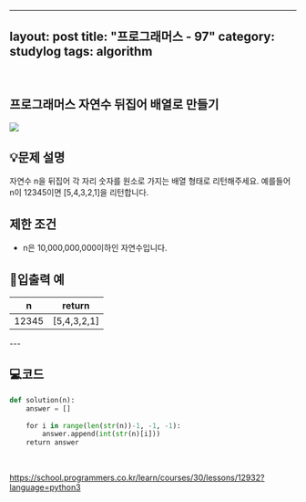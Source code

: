 ﻿
---
layout: post
title: "프로그래머스 - 97"
category: studylog
tags: algorithm
---

<br>

## 프로그래머스 자연수 뒤집어 배열로 만들기


![](https://velog.velcdn.com/images/dlsdud9098/post/e1464da6-734f-4172-a5d3-8df73b71a328/image.png)
## 💡문제 설명
자연수 n을 뒤집어 각 자리 숫자를 원소로 가지는 배열 형태로 리턴해주세요. 예를들어 n이 12345이면 [5,4,3,2,1]을 리턴합니다.


## 제한 조건
* n은 10,000,000,000이하인 자연수입니다.




## 🔢입출력 예




<table><thead><tr><th>n</th><th>return</th></tr></thead><tbody><tr><td>12345</td><td>[5,4,3,2,1]</td></tr></tbody>
</table>
---


## 💻코드


```python
def solution(n):
    answer = []
    
    for i in range(len(str(n))-1, -1, -1):
        answer.append(int(str(n)[i]))
    return answer
```
    


https://school.programmers.co.kr/learn/courses/30/lessons/12932?language=python3
